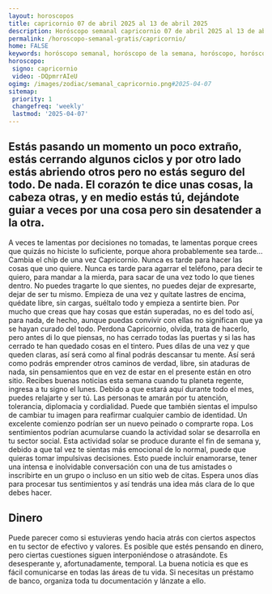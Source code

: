 ```yaml
---
layout: horoscopos
title: capricornio 07 de abril 2025 al 13 de abril 2025 
description: Horóscopo semanal capricornio 07 de abril 2025 al 13 de abril 2025. Estás pasando un momento un poco extraño, estás cerrando algunos ciclos y por otro lado estás abriendo otros pero no estás seguro del todo. De nada. El corazón te dice unas cosas, la cabeza otras, y en medio estás tú, dejándote guiar a veces por una cosa pero sin desatender a la otra. 
permalink: /horoscopo-semanal-gratis/capricornio/
home: FALSE
keywords: horóscopo semanal, horóscopo de la semana, horóscopo, horóscopo gratis,horóscopos, horóscopo esperanza gracia, horoscopos capricornio la semana, horóscopos gratis, Tarot, Astrologia, Zodíaco, capricornio, horoscopo gratis, semanal
horoscopo:
 signo: capricornio
 video: -DQpmrrAIeU
ogimg: /images/zodiac/semanal_capricornio.png#2025-04-07
sitemap:
 priority: 1
 changefreq: 'weekly'
 lastmod: '2025-04-07'
---
```




## Estás pasando un momento un poco extraño, estás cerrando algunos ciclos y por otro lado estás abriendo otros pero no estás seguro del todo. De nada. El corazón te dice unas cosas, la cabeza otras, y en medio estás tú, dejándote guiar a veces por una cosa pero sin desatender a la otra. 

A veces te lamentas por decisiones no tomadas, te lamentas porque crees que quizás no hiciste lo suficiente, porque ahora probablemente sea tarde… Cambia el chip de una vez Capricornio. Nunca es tarde para hacer las cosas que uno quiere. Nunca es tarde para agarrar el teléfono, para decir te quiero, para mandar a la mierda, para sacar de una vez todo lo que tienes dentro. No puedes tragarte lo que sientes, no puedes dejar de expresarte, dejar de ser tu mismo. Empieza de una vez y quítate lastres de encima, quédate libre, sin cargas, suéltalo todo y empieza a sentirte bien. Por mucho que creas que hay cosas que están superadas, no es del todo así, para nada, de hecho, aunque puedas convivir con ellas no significan que ya se hayan curado del todo. Perdona Capricornio, olvida, trata de hacerlo, pero antes di lo que piensas, no has cerrado todas las puertas y si las has cerrado te han quedado cosas en el tintero. Pues dilas de una vez y que queden claras, así será como al final podrás descansar tu mente. Así será como podrás emprender otros caminos de verdad, libre, sin ataduras de nada, sin pensamientos que en vez de estar en el presente están en otro sitio.
Recibes buenas noticias esta semana cuando tu planeta regente, ingresa a tu signo el lunes. Debido a que estará aquí durante todo el mes, puedes relajarte y ser tú. Las personas te amarán por tu atención, tolerancia, diplomacia y cordialidad. Puede que también sientas el impulso de cambiar tu imagen para reafirmar cualquier cambio de identidad. Un excelente comienzo podrían ser un nuevo peinado o comprarte ropa. 
Los sentimientos podrían acumularse cuando la actividad solar se desarrolla en tu sector social. Esta actividad solar se produce durante el fin de semana y, debido a que tal vez te sientas más emocional de lo normal, puede que quieras tomar impulsivas decisiones. Esto puede incluir enamorarse, tener una intensa e inolvidable conversación con una de tus amistades o inscribirte en un grupo o incluso en un sitio web de citas. Espera unos días para procesar tus sentimientos y así tendrás una idea más clara de lo que debes hacer.

## Dinero

Puede parecer como si estuvieras yendo hacia atrás con ciertos aspectos en tu sector de efectivo y valores. Es posible que estés pensando en dinero, pero ciertas cuestiones siguen interponiéndose o atrasándote. Es desesperante y, afortunadamente, temporal. La buena noticia es que es fácil comunicarse en todas las áreas de tu vida. Si necesitas un préstamo de banco, organiza toda tu documentación y lánzate a ello.
